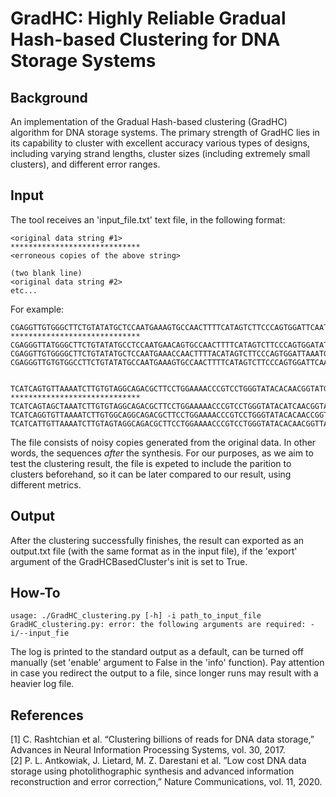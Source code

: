 # GradHC: Highly Reliable Gradual Hash-based Clustering for DNA Storage Systems

## Background
An implementation of the Gradual Hash-based clustering (GradHC) algorithm for DNA storage systems. The primary strength of GradHC lies in its capability to cluster
with excellent accuracy various types of designs, including varying strand lengths, cluster sizes (including extremely small clusters), and different error ranges.

## Input
The tool receives an 'input_file.txt' text file, in the following format: 
```
<original data string #1> 
*****************************
<erroneous copies of the above string>

(two blank line)
<original data string #2> 
etc...
```
For example:
```
CGAGGTTGTGGGCTTCTGTATATGCTCCAATGAAAGTGCCAACTTTTCATAGTCTTCCCAGTGGATTCAATGACGACATCGCACACATACCGCAGTGCGGAAGGCCTAG
*****************************
CGAGGGTTATGGGCTTCTGTATATGCCTCCAATGAACAGTGCCAACTTTTCATAGTCTTCCCAGTGGATATGACGACATCGCACACATACCGCAGTGCGGAAGGCCTAG
CGAGGTTGTGGGGCTTCTGTATATGCTCCAATGAAACCAACTTTTACATAGTCTTCCCAGTGGATTAAATGACGACATCGCACACATACCGCAGTGGCGGATAGGCCTAG
CGAGGGTTGTGTGGCCTTCTGTATATGCCAATGAAAGTGCCAACTTTTCATAGTCTTCCCAGTGGATTCAATGACGACATCGCACACATACCGCAGTGCGGAAGGCCTAG


TCATCAGTGTTAAAATCTTGTGTAGGCAGACGCTTCCTGGAAAACCCGTCCTGGGTATACACAACGGTATGTACACTCTAAGAATTGGTTGCCACTGCGCACTTCTAGG
*****************************
TCATCAGTAGCTAAATCTTGTGTAGGCAGACGCTTCCTGGAAAAACCCGTCCTGGGTATACATCAACGGTATGTACACTTTACGAATTAGTTGCCACTGCGCACTTCTAGG
TCATCAGGTGTTAAAATCTTGTGGCAGGCAGACGCTTCCTGGAAAACCCGTCCTGGGTATACACAACCGGTATGTACACTCTAAGATATTGGTTGCCACTGCGCACTTCTAGG
TCATCATTGTTAAAATCTTGTAGTAGGCAGACGCTTCCTGGAAAACCCGTCCTGGGTATACACAACGGTTATGTACACTCTAAGAATATGGTTGCCACATGCGCACTTCTAGG
```
The file consists of noisy copies generated from the original data. In other words, the sequences *after* the synthesis.
For our purposes, as we aim to test the clustering result, the file is expeted to include the parition to clusters beforehand, so it can be later compared to our result, using different metrics.

## Output
After the clustering successfully finishes, the result can exported as an output.txt file (with the same format as in the input file), if the 'export' argument of the GradHCBasedCluster's init is set to True.

## How-To
```
usage: ./GradHC_clustering.py [-h] -i path_to_input_file
GradHC_clustering.py: error: the following arguments are required: -i/--input_fie
```
The log is printed to the standard output as a default, can be turned off manually (set 'enable' argument to False in the 'info' function). Pay attention in case you redirect the output to a file, since longer runs may result with a heavier log file.

## References
[1] C. Rashtchian et al. “Clustering billions of reads for DNA data storage,” Advances in Neural Information Processing Systems, vol. 30, 2017.\
[2] P. L. Antkowiak, J. Lietard, M. Z. Darestani et al. ”Low cost DNA data storage using photolithographic synthesis and advanced information reconstruction and error correction,” Nature Communications, vol. 11, 2020.

